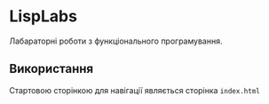 # LispLabs
Лабараторні роботи з функціонального програмування.
## Використання
Стартовою сторінкою для навігації являється сторінка 
```index.html```
